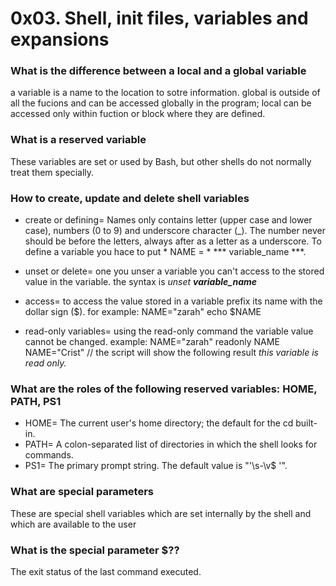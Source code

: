 # 0x03. Shell, init files, variables and expansions

### What is the difference between a local and a global variable
a variable is a name to the location to sotre information. global is outside of all the fucions and can be accessed globally in the program; local can be accessed only within fuction or block where they are defined.

### What is a reserved variable
These variables are set or used by Bash, but other shells do not normally treat them specially.

### How to create, update and delete shell variables
- create or defining= Names only contains letter (upper case and lower case), numbers (0 to 9) and underscore character (_). The number never should be before the letters, always after as a letter as a underscore. To define a variable you hace to put * NAME = * *** variable_name ***.

- unset or delete= one you unser a variable you can't access to the stored value in the variable. the syntax is _unset_ ***variable_name***

- access= to access the value stored in a variable prefix its name with the dollar sign ($). for example:
NAME="zarah"
echo $NAME

- read-only variables= using the read-only command the variable value cannot be changed. example:
NAME="zarah"
readonly NAME
NAME="Crist" // the script will show the following result  *this variable is read only.*

### What are the roles of the following reserved variables: HOME, PATH, PS1
- HOME= The current user's home directory; the default for the cd built-in.
- PATH=	A colon-separated list of directories in which the shell looks for commands.
- PS1= The primary prompt string. The default value is "'\s-\v\$ '".

### What are special parameters
These are special shell variables which are set internally by the shell and which are available to the user
### What is the special parameter $??
The exit status of the last command executed.
